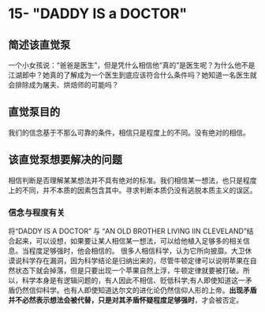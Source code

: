 # 15- "DADDY IS a DOCTOR"

## 简述该直觉泵

一个小女孩说：“爸爸是医生”，但是凭什么相信他“真的”是医生呢？为什么他不是江湖郎中？她真的了解成为一个医生到底应该符合什么条件吗？她知道一名医生就会排除成为屠夫、烘焙师的可能吗？

## 直觉泵目的

我们的信念基于不那么可靠的条件，相信只是程度上的不同。没有绝对的相信。

## 该直觉泵想要解决的问题

相信判断是否理解某某想法并不具有绝对的标准。我们相信某一想法，也只是程度上的不同，并不本质的因素包含其中。寻求判断本质仍没有逃脱本质主义的误区。

### 信念与程度有关

将“DADDY IS A DOCTOR” 与 “AN OLD BROTHER LIVING IIN CLEVELAND”结合起来，可以设想，如果要让某人相信某一想法，可以给他植入足够多的相关信息。当程度足够强时，他会相信的。 很多人相信科学，认为它所向披靡。大卫休谟说科学存在漏洞，因为科学结论是归纳出来的，尽管牛顿定律可以说明苹果在自然状态下就会掉落，但是只要出现一个苹果自然上浮，牛顿定律就要被打破。所以，科学本身是有逻辑问题的，有人因此不相信、贬低科学;有人即使知道这一矛盾仍然信仰科学。也有人即使知道达尔文的进化论仍然信仰人形的上帝。**出现矛盾并不必然表示想法会被代替，只是对其矛盾怀疑程度足够强时**，才会被否定。

